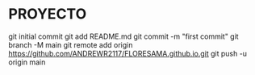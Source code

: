 # PROYECTO
git initial commit
git add README.md
git commit -m "first commit"
git branch -M main
git remote add origin https://github.com/ANDREWR2117/FLORESAMA.github.io.git
git push -u origin main
